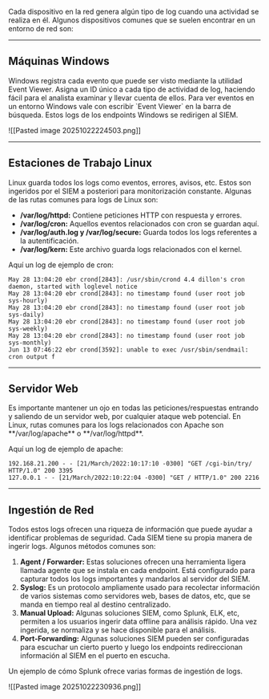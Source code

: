 Cada dispositivo en la red genera algún tipo de log cuando una actividad se realiza en él. Algunos dispositivos comunes que se suelen encontrar en un entorno de red son:

---------------------------
<h2>Máquinas Windows</h2>
Windows registra cada evento que puede ser visto mediante la utilidad Event Viewer. Asigna un ID único a cada tipo de actividad de log, haciendo fácil para el analista examinar y llevar cuenta de ellos. Para ver eventos en un entorno Windows vale con escribir `Event Viewer` en la barra de búsqueda. Estos logs de los endpoints Windows se redirigen al SIEM.

![[Pasted image 20251022224503.png]]

-----------------------
<h2>Estaciones de Trabajo Linux</h2>
Linux guarda todos los logs como eventos, errores, avisos, etc. Estos son ingeridos por el SIEM a posteriori para monitorización constante. Algunas de las rutas comunes para logs de Linux son:

- **/var/log/httpd:** Contiene peticiones HTTP con respuesta y errores.
- **/var/log/cron:** Aquellos eventos relacionados con cron se guardan aquí.
- **/var/log/auth.log y /var/log/secure:** Guarda todos los logs referentes a la autentificación.
- **/var/log/kern:** Este archivo guarda logs relacionados con el kernel.

Aquí un log de ejemplo de cron:
```log
May 28 13:04:20 ebr crond[2843]: /usr/sbin/crond 4.4 dillon's cron daemon, started with loglevel notice  
May 28 13:04:20 ebr crond[2843]: no timestamp found (user root job sys-hourly)  
May 28 13:04:20 ebr crond[2843]: no timestamp found (user root job sys-daily)  
May 28 13:04:20 ebr crond[2843]: no timestamp found (user root job sys-weekly)  
May 28 13:04:20 ebr crond[2843]: no timestamp found (user root job sys-monthly)  
Jun 13 07:46:22 ebr crond[3592]: unable to exec /usr/sbin/sendmail: cron output f
```

-----------------------------
<h2>Servidor Web</h2>
Es importante mantener un ojo en todas las peticiones/respuestas entrando y saliendo de un servidor web, por cualquier ataque web potencial. En Linux, rutas comunes para los logs relacionados con Apache son **/var/log/apache** o **/var/log/httpd**.

Aquí un log de ejemplo de apache:

```log
192.168.21.200 - - [21/March/2022:10:17:10 -0300] "GET /cgi-bin/try/ HTTP/1.0" 200 3395
127.0.0.1 - - [21/March/2022:10:22:04 -0300] "GET / HTTP/1.0" 200 2216
```

--------------------------
<h2>Ingestión de Red</h2>
Todos estos logs ofrecen una riqueza de información que puede ayudar a identificar problemas de seguridad. Cada SIEM tiene su propia manera de ingerir logs. Algunos métodos comunes son:

1. **Agent / Forwarder:** Estas soluciones ofrecen una herramienta ligera llamada agente que se instala en cada endpoint. Está configurado para capturar todos los logs importantes y mandarlos al servidor del SIEM.
2. **Syslog:** Es un protocolo ampliamente usado para recolectar información de varios sistemas como servidores web, bases de datos, etc, que se manda en tiempo real al destino centralizado.
3. **Manual Upload:** Algunas soluciones SIEM, como Splunk, ELK, etc, permiten a los usuarios ingerir data offline para análisis rápido. Una vez ingerida, se normaliza y se hace disponible para el análisis.
4. **Port-Forwarding:** Algunas soluciones SIEM pueden ser configuradas para escuchar un cierto puerto y luego los endpoints redireccionan información al SIEM en el puerto en escucha.

Un ejemplo de cómo Splunk ofrece varias formas de ingestión de logs.

![[Pasted image 20251022230936.png]]

